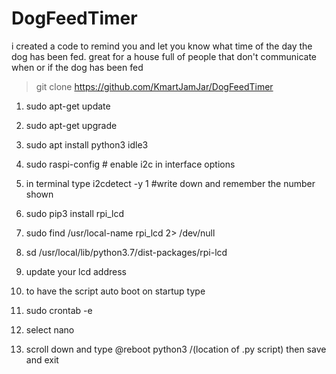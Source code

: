 # DogFeedTimer
i created a code to remind you and let you know what time of the day the dog has been fed. 
great for a house full of people that don't communicate when or if the dog has been fed


>git clone https://github.com/KmartJamJar/DogFeedTimer




1. sudo apt-get update
2. sudo apt-get upgrade
3. sudo apt install python3 idle3
4. sudo raspi-config # enable i2c in interface options
5. in terminal type i2cdetect -y 1 #write down and remember the number shown
6. sudo pip3 install rpi_lcd
7. sudo find /usr/local-name rpi_lcd 2> /dev/null
8. sd /usr/local/lib/python3.7/dist-packages/rpi-lcd
9. update your lcd address



10. to have the script auto boot on startup type
11. sudo crontab -e
12. select nano
13. scroll down and type @reboot python3 /(location of .py script) then save and exit
